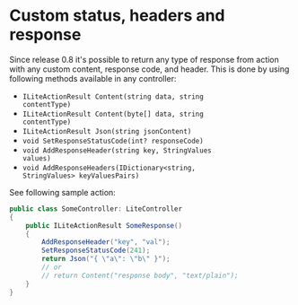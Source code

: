 ﻿---
Author: stanac
CreatedDate: 2017-07-22
Title: Custom headers, status and response
RenderTitle: false
IsHtml: false
Id: custom-response
---

# Custom status, headers and response

Since release 0.8 it's possible to return any type of response from action with
any custom content, response code, and header.
This is done by using following methods available in any controller:
 - <code>ILiteActionResult Content(string data, string contentType)</code>
 - <code>ILiteActionResult Content(byte[] data, string contentType)</code> 
 - <code>ILiteActionResult Json(string jsonContent)</code>
 - <code>void SetResponseStatusCode(int? responseCode)</code>
 - <code>void AddResponseHeader(string key, StringValues values)</code>
 - <code>void AddResponseHeaders(IDictionary<string, StringValues> keyValuesPairs)</code>

See following sample action:

```csharp
public class SomeController: LiteController
{
    public ILiteActionResult SomeResponse()
    {
        AddResponseHeader("key", "val");
        SetResponseStatusCode(241);
        return Json("{ \"a\": \"b\" }");
        // or
        // return Content("response body", "text/plain");
    }
}
```
